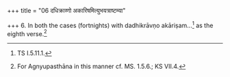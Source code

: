 +++
title = "06 दधिक्राव्णो अकारिषमित्युभयत्राष्टम्या"

+++
6. In both the cases (fortnights) with dadhikrāvṇo akāriṣam...[^1] as the eighth verse.[^2]  


[^1]: TS I.5.11.1.   

[^2]: For Agnyupasthāna in this manner cf. MS. 1.5.6.; KS VII.4.

